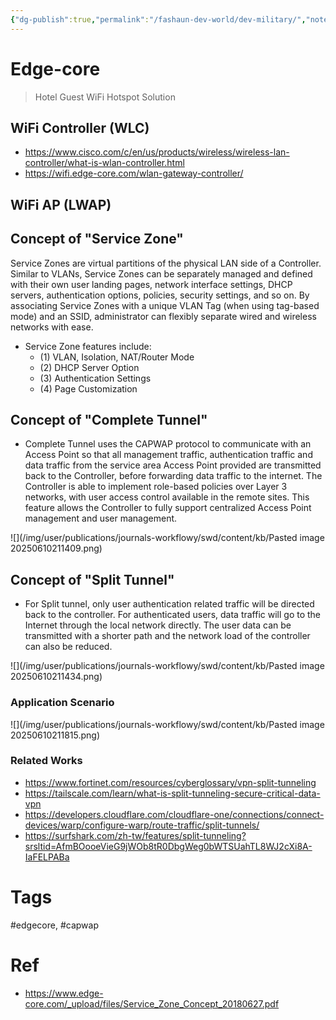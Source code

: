 ```yaml
---
{"dg-publish":true,"permalink":"/fashaun-dev-world/dev-military/","noteIcon":""}
---
```



# Edge-core

> Hotel Guest WiFi Hotspot Solution

## WiFi Controller (WLC)
- https://www.cisco.com/c/en/us/products/wireless/wireless-lan-controller/what-is-wlan-controller.html
- https://wifi.edge-core.com/wlan-gateway-controller/

## WiFi AP (LWAP)
## Concept of "Service Zone"
Service Zones are virtual partitions of the physical LAN side of a Controller. Similar to VLANs, Service Zones can be separately managed and defined with their own user landing pages, network interface settings, DHCP servers, authentication options, policies, security settings, and so on. By associating Service Zones with a unique VLAN Tag (when using tag-based mode) and an SSID, administrator can flexibly separate wired and wireless networks with ease.

- Service Zone features include: 
	- (1) VLAN, Isolation, NAT/Router Mode 
	- (2) DHCP Server Option 
	- (3) Authentication Settings 
	- (4) Page Customization


## Concept of "Complete Tunnel"

- Complete Tunnel uses the CAPWAP protocol to communicate with an Access Point so that all management traffic, authentication traffic and data traffic from the service area Access Point provided are transmitted back to the Controller, before forwarding data traffic to the internet. The Controller is able to implement role-based policies over Layer 3 networks, with user access control available in the remote sites. This feature allows the Controller to fully support centralized Access Point management and user management.

![](/img/user/publications/journals-workflowy/swd/content/kb/Pasted image 20250610211409.png)


## Concept of "Split Tunnel"
- For Split tunnel, only user authentication related traffic will be directed back to the controller. For authenticated users, data traffic will go to the Internet through the local network directly. The user data can be transmitted with a shorter path and the network load of the controller can also be reduced.

![](/img/user/publications/journals-workflowy/swd/content/kb/Pasted image 20250610211434.png)

### Application Scenario

![](/img/user/publications/journals-workflowy/swd/content/kb/Pasted image 20250610211815.png)
### Related Works

- https://www.fortinet.com/resources/cyberglossary/vpn-split-tunneling
- https://tailscale.com/learn/what-is-split-tunneling-secure-critical-data-vpn
- https://developers.cloudflare.com/cloudflare-one/connections/connect-devices/warp/configure-warp/route-traffic/split-tunnels/
- https://surfshark.com/zh-tw/features/split-tunneling?srsltid=AfmBOooeVieG9jWOb8tR0DbgWeg0bWTSUahTL8WJ2cXi8A-IaFELPABa


# Tags
#edgecore, #capwap
# Ref
- https://www.edge-core.com/_upload/files/Service_Zone_Concept_20180627.pdf